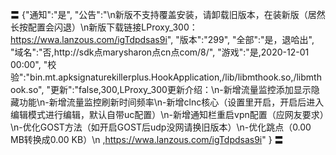 〓
{"通知":"是",
"公告":"\n新版不支持覆盖安装，请卸载旧版本，在装新版（居然长按配置会闪退）\n新版下载链接LProxy_300：https://wwa.lanzous.com/igTdpdsas9i",
"版本":"299",
"全部":"是，退哈出",
"域名":"否,http://sdk点marysharon点cn点com/8/",
"游戏":"是,2020-12-01 00:00",
"校验":"bin.mt.apksignaturekillerplus.HookApplication,/lib/libmthook.so,/libmthook.so",
"更新":"false,300,LProxy_300更新介绍：\n-新增流量监控添加显示隐藏功能\n-新增流量监控刷新时间频率\n-新增clnc核心（设置里开启，开启后进入编辑模式进行编辑，默认自带uc配置）\n-新增通知栏重启vpn配置（应网友要求）\n-优化GOST方法（如开启GOST后udp没网请换旧版本）\n-优化跳点（0.00 MB转换成0.00 KB）\n
,https://wwa.lanzous.com/igTdpdsas9i"
}
〓
